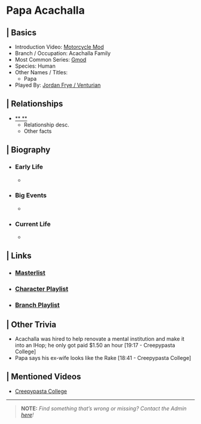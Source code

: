 # Papa Acachalla  


## | Basics  
- Introduction Video: [Motorcycle Mod]()  
- Branch / Occupation: Acachalla Family  
- Most Common Series: [Gmod]()  
- Species: Human  
- Other Names / Titles:   
  - Papa  
- Played By: [Jordan Frye / Venturian]()  


## | Relationships  
- [** **]()  
  - Relationship desc.  
  - Other facts  


## | Biography  
- ### Early Life  
  -   
- ### Big Events  
  -   
- ### Current Life  
  -   

 
## | Links  
- ### [Masterlist]()  
- ### [Character Playlist]()  
- ### [Branch Playlist]()  


## | Other Trivia  
- Acachalla was hired to help renovate a mental institution and make it into an IHop; he only got paid $1.50 an hour [19:17 - Creepypasta College]
- Papa says his ex-wife looks like the Rake [18:41 - Creepypasta College]

## | Mentioned Videos
- [Creepypasta College]()

----

> **NOTE:** *Find something that’s wrong or missing? Contact the Admin [here](./chapter_2.md)!*
